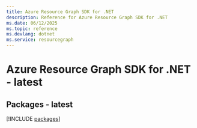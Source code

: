 ```yaml
---
title: Azure Resource Graph SDK for .NET
description: Reference for Azure Resource Graph SDK for .NET
ms.date: 06/12/2025
ms.topic: reference
ms.devlang: dotnet
ms.service: resourcegraph
---
```

# Azure Resource Graph SDK for .NET - latest
## Packages - latest
[!INCLUDE [packages](resource-graph-index.md)]